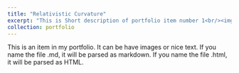 ```yaml
---
title: "Relativistic Curvature"
excerpt: "This is Short description of portfolio item number 1<br/><img src='space.JPG'>"
collection: portfolio
---
```


This is an item in my portfolio. It can be have images or nice text. If you name the file .md, it will be parsed as markdown. If you name the file .html, it will be parsed as HTML. 
